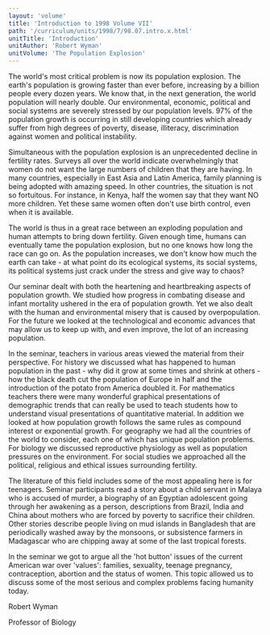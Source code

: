 ```yaml
---
layout: 'volume'
title: 'Introduction to 1998 Volume VII'
path: '/curriculum/units/1998/7/98.07.intro.x.html'
unitTitle: 'Introduction'
unitAuthor: 'Robert Wyman'
unitVolume: 'The Population Explosion'
---
```


<body>
 <p>
  The world's most critical problem is now its population explosion.  The earth's population is growing faster than ever before, increasing by a billion people every dozen years.  We know that, in the next generation, the world population will nearly double.  Our environmental, economic, political and social systems are severely stressed by our population levels.  97% of the population growth is occurring in still developing countries which already suffer from high degrees of poverty, disease, illiteracy, discrimination against women and political instability.
 </p>
 <p>
  Simultaneous with the population explosion is an unprecedented decline in fertility rates.  Surveys all over the world indicate overwhelmingly that women do not want the large numbers of children that they are having.  In many countries, especially in East Asia and Latin America, family planning is being adopted with amazing speed.  In other countries, the situation is not so fortuitous.  For instance, in Kenya, half the women say that they want NO more children.  Yet these same women often don't use birth control, even when it is available.
 </p>
 <p>
  The world is thus in a great race between an exploding population and human attempts to bring down fertility.  Given enough time, humans can eventually tame the population explosion, but no one knows how long the race can go on.  As the population increases, we don't know how much the earth can take - at what point do its ecological systems, its social systems, its political systems just crack under the stress and give way to chaos?
 </p>
 <p>
  Our seminar dealt with both the heartening and heartbreaking aspects of population growth.  We studied how progress in combating disease and infant mortality ushered in the era of population growth.  Yet we also dealt with the human and environmental misery that is caused by overpopulation.  For the future we looked at the technological and economic advances that may allow us to keep up with, and even improve, the lot of an increasing population.
 </p>
 <p>
  In the seminar, teachers in various areas viewed the material from their perspective.  For history we discussed what has happened to human population in the past - why did it grow at some times and shrink at others - how the black death cut the population of Europe in half and the introduction of the potato from America doubled it.  For mathematics teachers there were many wonderful graphical presentations of demographic trends that can really be used to teach students how to understand visual presentations of quantitative material.  In addition we looked at how population growth follows the same rules as compound interest or exponential growth.  For geography we had all the countries of the world to consider, each one of which has unique population problems.  For biology we discussed reproductive physiology as well as population pressures on the environment.  For social studies we approached all the political, religious and ethical issues surrounding fertility.
 </p>
 <p>
  The literature of this field includes some of the most appealing here is for teenagers.  Seminar participants read a story about a child servant in Malaya who is accused of murder, a biography of an Egyptian adolescent going through her awakening as a person, descriptions from Brazil, India and China about mothers who are forced by poverty to sacrifice their children.  Other stories describe people living on mud islands in Bangladesh that are periodically washed away by the monsoons, or subsistence farmers in Madagascar who are chipping away at some of the last tropical forests.
 </p>
 <p>
  In the seminar we got to argue all the 'hot button' issues of the current American war over 'values': families, sexuality, teenage pregnancy, contraception, abortion and the status of women.  This topic allowed us to discuss some of the most serious and complex problems facing humanity today.
 </p>
 <p>
  Robert Wyman
 </p>
 <p>
  Professor of Biology
 </p>
 <p>
 </p>
 <p>
 </p>
 <p>
 </p>
</body>

